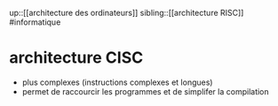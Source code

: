 up::[[architecture des ordinateurs]]
sibling::[[architecture RISC]]
#informatique 
# architecture CISC

 - plus complexes (instructions complexes et longues)
 - permet de raccourcir les programmes et de simplifer la compilation